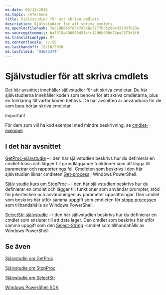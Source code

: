 ```yaml
---
ms.date: 09/13/2016
ms.topic: reference
title: Självstudier för att skriva cmdlets
description: Självstudier för att skriva cmdlets
ms.openlocfilehash: 7ec20b845f8547d346c3777bd52984337d37b83a
ms.sourcegitcommit: ba7315a496986451cfc1296b659d73ea2373d3f0
ms.translationtype: MT
ms.contentlocale: sv-SE
ms.lasthandoff: 12/10/2020
ms.locfileid: "92646374"
---
```

# <a name="tutorials-for-writing-cmdlets"></a>Självstudier för att skriva cmdlets

Det här avsnittet innehåller självstudier för att skriva cmdletar. De här självstudierna innehåller koden som behövs för att skriva cmdletarna, plus en förklaring till varför koden behövs. De här avsnitten är användbara för de som bara börjar skriva cmdletar.

> [!IMPORTANT]
> För dem som vill ha kod exempel med mindre beskrivning, se [cmdlet-exempel](./cmdlet-samples.md).

## <a name="in-this-section"></a>I det här avsnittet

[GetProc-självstudie](./getproc-tutorial.md) – i den här självstudien beskrivs hur du definierar en cmdlet-klass och lägger till grundläggande funktioner som att lägga till parametrar och rapporterings fel. Cmdleten som beskrivs i den här självstudien liknar cmdleten [Get-process](/powershell/module/Microsoft.PowerShell.Management/Get-Process) i Windows PowerShell.

[Själv studie kurs om StopProc](./stopproc-tutorial.md) – i den här självstudien beskrivs hur du definierar en cmdlet och lägger till funktioner som användar prompter, stöd för jokertecken och användningen av parameter uppsättningar. Den cmdlet som beskrivs här utför samma uppgift som cmdleten för [stopp processen](/powershell/module/Microsoft.PowerShell.Management/Stop-Process) som tillhandahålls av Windows PowerShell.

[SelectStr-självstudie](./selectstr-tutorial.md) – i den här självstudien beskrivs hur du definierar en cmdlet som ansluter till ett data lager. Den cmdlet som beskrivs här utför samma uppgift som den [Select-String](/powershell/module/microsoft.powershell.utility/select-string) -cmdlet som tillhandahålls av Windows PowerShell.

## <a name="see-also"></a>Se även

[Självstudie om GetProc](./getproc-tutorial.md)

[Självstudie om StopProc](./stopproc-tutorial.md)

[Självstudie om SelectStr](./selectstr-tutorial.md)

[Windows PowerShell SDK](../windows-powershell-reference.md)
